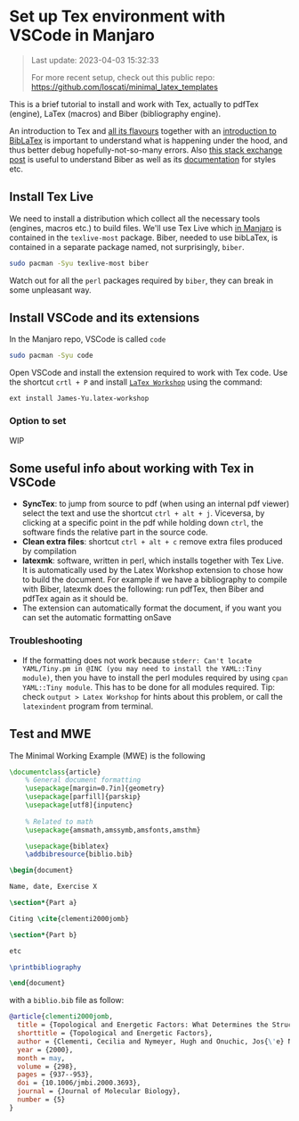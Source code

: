 # Set up Tex environment with VSCode in Manjaro
> Last update: 2023-04-03 15:32:33
> 
> For more recent setup, check out this public repo: https://github.com/loscati/minimal_latex_templates

This is a brief tutorial to install and work with Tex, actually to pdfTex (engine), LaTex (macros) and Biber (bibliography engine).

An introduction to Tex and [all its flavours](https://www.overleaf.com/learn/latex/Articles/What's_in_a_Name:_A_Guide_to_the_Many_Flavours_of_TeX) together with an [introduction to BibLaTex](https://www.overleaf.com/learn/latex/Bibliography_management_in_LaTeX) is important to understand what is happening under the hood, and thus better debug hopefully-not-so-many errors. Also [this stack exchange post](https://tex.stackexchange.com/questions/13509/biblatex-in-a-nutshell-for-beginners/13513) is useful to understand Biber as well as its [documentation](https://ctan.mirror.garr.it/mirrors/ctan/macros/latex/contrib/biblatex/doc/biblatex.pdf) for styles etc.

## Install Tex Live

We need to install a distribution which collect all the necessary tools (engines, macros etc.) to build files.
We'll use Tex Live which [in Manjaro](https://wiki.archlinux.org/index.php/TeX_Live#Installation) is contained in the `texlive-most` package. Biber, needed to use bibLaTex, is contained in a separate package named, not surprisingly, `biber`.

```bash
sudo pacman -Syu texlive-most biber
```

Watch out for all the `perl` packages required by `biber`, they can break in some unpleasant way.


## Install VSCode and its extensions

In the Manjaro repo, VSCode is called `code`

```bash
sudo pacman -Syu code
```

Open VSCode and install the extension required to work with Tex code. Use the shortcut `crtl + P` and install [`LaTex Workshop`](https://marketplace.visualstudio.com/items?itemName=James-Yu.latex-workshop) using the command:
```
ext install James-Yu.latex-workshop
```

### Option to set
WIP

## Some useful info about working with Tex in VSCode
+ **SyncTex**: to jump from source to pdf (when using an internal pdf viewer) select the text and use the shortcut `ctrl + alt + j`. Viceversa, by clicking at a specific point in the pdf while holding down `ctrl`, the software finds the relative part in the source code.
+ **Clean extra files**: shortcut `ctrl + alt + c` remove extra files produced by compilation
+ **latexmk**: software, written in perl, which installs together with Tex Live. It is automatically used by the Latex Workshop extension to chose how to build the document. For example if we have a bibliography to compile with Biber, latexmk does the following: run pdfTex, then Biber and pdfTex again as it should be.  
+ The extension can automatically format the document, if you want you can set the automatic formatting onSave

### Troubleshooting
- If the formatting does not work because `stderr: Can't locate YAML/Tiny.pm in @INC (you may need to install the YAML::Tiny module)`, then you have to install the perl modules required by using `cpan YAML::Tiny module`. This has to be done for all modules required. Tip: check `output > Latex Workshop` for hints about this problem, or call the `latexindent` program from terminal.

## Test and MWE
The Minimal Working Example (MWE) is the following

```tex
\documentclass{article}
    % General document formatting
    \usepackage[margin=0.7in]{geometry}
    \usepackage[parfill]{parskip}
    \usepackage[utf8]{inputenc}
    
    % Related to math
    \usepackage{amsmath,amssymb,amsfonts,amsthm} 

    \usepackage{biblatex}
    \addbibresource{biblio.bib}

\begin{document}

Name, date, Exercise X

\section*{Part a}

Citing \cite{clementi2000jomb}

\section*{Part b}

etc

\printbibliography

\end{document}
```

with a `biblio.bib` file as follow:

```bibtex
@article{clementi2000jomb,
  title = {Topological and Energetic Factors: What Determines the Structural Details of the Transition State Ensemble and ``En-Route'' Intermediates for Protein Folding? An Investigation for Small Globular Proteins},
  shorttitle = {Topological and Energetic Factors},
  author = {Clementi, Cecilia and Nymeyer, Hugh and Onuchic, Jos{\'e} Nelson},
  year = {2000},
  month = may,
  volume = {298},
  pages = {937--953},
  doi = {10.1006/jmbi.2000.3693},
  journal = {Journal of Molecular Biology},
  number = {5}
}
```

